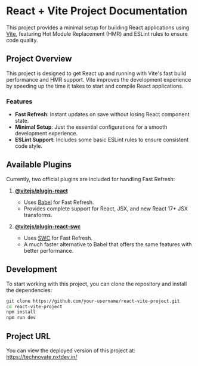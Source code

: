 
# React + Vite Project Documentation

This project provides a minimal setup for building React applications using [Vite](https://vitejs.dev/), featuring Hot Module Replacement (HMR) and ESLint rules to ensure code quality.

## Project Overview

This project is designed to get React up and running with Vite's fast build performance and HMR support. Vite improves the development experience by speeding up the time it takes to start and compile React applications.

### Features

* **Fast Refresh**: Instant updates on save without losing React component state.
* **Minimal Setup**: Just the essential configurations for a smooth development experience.
* **ESLint Support**: Includes some basic ESLint rules to ensure consistent code style.

## Available Plugins

Currently, two official plugins are included for handling Fast Refresh:

1. **[@vitejs/plugin-react](https://github.com/vitejs/vite-plugin-react/blob/main/packages/plugin-react/README.md)**
   - Uses [Babel](https://babeljs.io/) for Fast Refresh.
   - Provides complete support for React, JSX, and new React 17+ JSX transforms.

2. **[@vitejs/plugin-react-swc](https://github.com/vitejs/vite-plugin-react-swc)**
   - Uses [SWC](https://swc.rs/) for Fast Refresh.
   - A much faster alternative to Babel that offers the same features with better performance.

## Development

To start working with this project, you can clone the repository and install the dependencies:

```bash
git clone https://github.com/your-username/react-vite-project.git
cd react-vite-project
npm install
npm run dev
```
## Project URL
You can view the deployed version of this project at: https://technovate.nxtdev.in/



